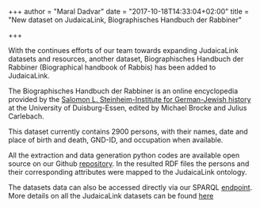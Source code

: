 +++
author = "Maral Dadvar"
date = "2017-10-18T14:33:04+02:00"
title = "New dataset on JudaicaLink, Biographisches Handbuch der Rabbiner"

+++

With the continues efforts of our team towards expanding JudaicaLink datasets and resources, 
another dataset, Biographisches Handbuch der Rabbiner (Biographical handbook of Rabbis) has been 
added to JudaicaLink. 
 
The Biographisches Handbuch der Rabbiner is an online encyclopedia provided by the 
[Salomon L. Steinheim-Institute for German-Jewish history](http://www.steinheim-institut.de) at 
the University of Duisburg-Essen, edited by Michael Brocke and Julius Carlebach.

This dataset currently contains 2900 persons, with their names, date and place of birth and death, 
GND-ID, and occupation when available.  

All the extraction and data generation python codes are available open source on our 
Github <a href="https://github.com/wisslab/judaicalink-loader/">repository</a>. 
In the resulted RDF files the persons and their corresponding attributes were 
mapped to the JudaicaLink ontology. 

The datasets data can also be accessed directly via our 
SPARQL <a href="http://data.judaicalink.org/sparql.html">endpoint</a>.  
More details on all the JudaicaLink datasets can be 
found <a href="http://www.judaicalink.org/datasets/">here</a>  

